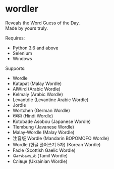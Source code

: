 # wordler
Reveals the Word Guess of the Day.\
Made by yours truly.

Requires:
- Python 3.6 and above
- Selenium
- Windows

Supports:
- Wordle
- Katapat (Malay Wordle)
- AlWird (Arabic Wordle)
- Kelmaly (Arabic Wordle)
- Levantdle (Levantine Arabic Wordle)
- Jordle
- Wörtchen (German Wordle)
- शब्दल (Hindi Wordle)
- Kotobade Asobou (Japanese Wordle)
- Tlembung (Javanese Wordle)
- Malay-Wordle (Malay Wordle)
- 注音版 Wordle (Mandarin BOPOMOFO Wordle)
- Wordle (한글 풀어쓰기 5자) (Korean Wordle)
- Facle (Scottish Gaelic Wordle)
- சொல்லாடல் (Tamil Wordle)
- Слівце (Ukrainian Wordle)
